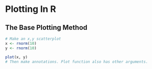 # Plotting In R

## The Base Plotting Method

```R
# Make an x,y scatterplot
x <- rnorm(10)
y <- rnorm(10)

plot(x, y)
# Then make annotations. Plot function also has other arguments.
```

